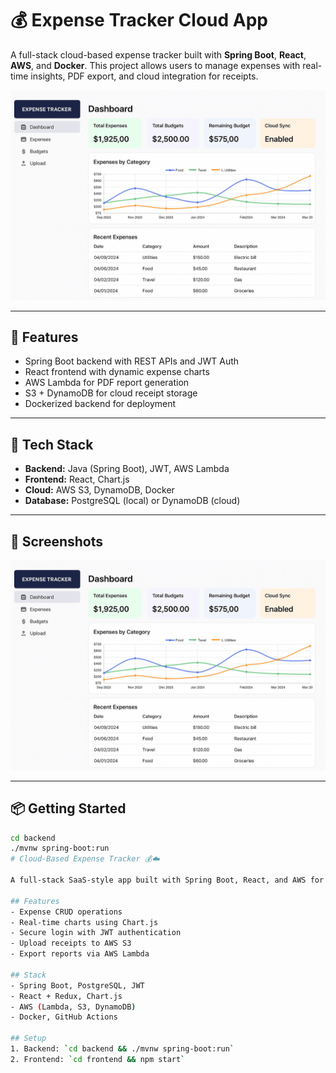 # 💰 Expense Tracker Cloud App

A full-stack cloud-based expense tracker built with **Spring Boot**, **React**, **AWS**, and **Docker**. This project allows users to manage expenses with real-time insights, PDF export, and cloud integration for receipts.

![screenshot](./screenshots/screenshot.png)

---

## 🚀 Features

- Spring Boot backend with REST APIs and JWT Auth
- React frontend with dynamic expense charts
- AWS Lambda for PDF report generation
- S3 + DynamoDB for cloud receipt storage
- Dockerized backend for deployment

---

## 🧰 Tech Stack

- **Backend:** Java (Spring Boot), JWT, AWS Lambda
- **Frontend:** React, Chart.js
- **Cloud:** AWS S3, DynamoDB, Docker
- **Database:** PostgreSQL (local) or DynamoDB (cloud)

---

## 📸 Screenshots

<p align="center">
  <img src="./screenshots/screenshot.png" alt="Expense Tracker UI" width="600"/>
</p>

---

## 📦 Getting Started

```bash
cd backend
./mvnw spring-boot:run
# Cloud-Based Expense Tracker 💰☁️

A full-stack SaaS-style app built with Spring Boot, React, and AWS for managing expenses, tracking budgets, and viewing insightful charts.

## Features
- Expense CRUD operations
- Real-time charts using Chart.js
- Secure login with JWT authentication
- Upload receipts to AWS S3
- Export reports via AWS Lambda

## Stack
- Spring Boot, PostgreSQL, JWT
- React + Redux, Chart.js
- AWS (Lambda, S3, DynamoDB)
- Docker, GitHub Actions

## Setup
1. Backend: `cd backend && ./mvnw spring-boot:run`
2. Frontend: `cd frontend && npm start`
